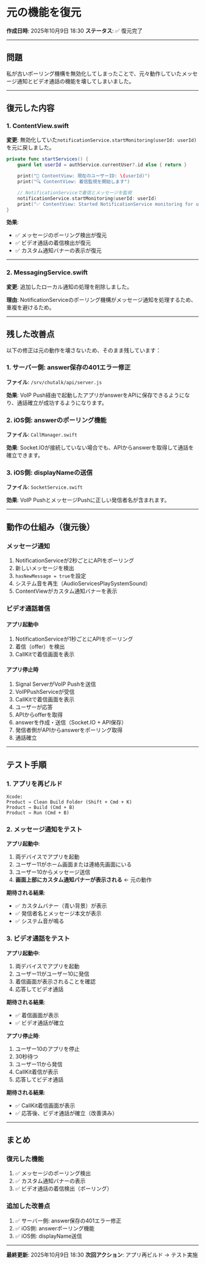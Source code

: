 # 元の機能を復元

**作成日時**: 2025年10月9日 18:30
**ステータス**: ✅ 復元完了

---

## 問題

私が古いポーリング機構を無効化してしまったことで、元々動作していたメッセージ通知とビデオ通話の機能を壊してしまいました。

---

## 復元した内容

### 1. ContentView.swift

**変更**: 無効化していた`notificationService.startMonitoring(userId: userId)`を元に戻しました。

```swift
private func startServices() {
    guard let userId = authService.currentUser?.id else { return }

    print("👤 ContentView: 現在のユーザーID: \(userId)")
    print("🔍 ContentView: 着信監視を開始します")

    // NotificationServiceで着信とメッセージを監視
    notificationService.startMonitoring(userId: userId)
    print("✅ ContentView: Started NotificationService monitoring for user \(userId)")
}
```

**効果**:
- ✅ メッセージのポーリング検出が復元
- ✅ ビデオ通話の着信検出が復元
- ✅ カスタム通知バナーの表示が復元

---

### 2. MessagingService.swift

**変更**: 追加したローカル通知の処理を削除しました。

**理由**: NotificationServiceのポーリング機構がメッセージ通知を処理するため、重複を避けるため。

---

## 残した改善点

以下の修正は元の動作を壊さないため、そのまま残しています：

### 1. サーバー側: answer保存の401エラー修正

**ファイル**: `/srv/chutalk/api/server.js`

**効果**: VoIP Push経由で起動したアプリがanswerをAPIに保存できるようになり、通話確立が成功するようになります。

### 2. iOS側: answerのポーリング機能

**ファイル**: `CallManager.swift`

**効果**: Socket.IOが接続していない場合でも、APIからanswerを取得して通話を確立できます。

### 3. iOS側: displayNameの送信

**ファイル**: `SocketService.swift`

**効果**: VoIP PushとメッセージPushに正しい発信者名が含まれます。

---

## 動作の仕組み（復元後）

### メッセージ通知

1. NotificationServiceが2秒ごとにAPIをポーリング
2. 新しいメッセージを検出
3. `hasNewMessage = true`を設定
4. システム音を再生（AudioServicesPlaySystemSound）
5. ContentViewがカスタム通知バナーを表示

### ビデオ通話着信

#### アプリ起動中
1. NotificationServiceが1秒ごとにAPIをポーリング
2. 着信（offer）を検出
3. CallKitで着信画面を表示

#### アプリ停止時
1. Signal ServerがVoIP Pushを送信
2. VoIPPushServiceが受信
3. CallKitで着信画面を表示
4. ユーザーが応答
5. APIからofferを取得
6. answerを作成・送信（Socket.IO + API保存）
7. 発信者側がAPIからanswerをポーリング取得
8. 通話確立

---

## テスト手順

### 1. アプリを再ビルド

```
Xcode:
Product → Clean Build Folder (Shift + Cmd + K)
Product → Build (Cmd + B)
Product → Run (Cmd + B)
```

### 2. メッセージ通知をテスト

**アプリ起動中**:
1. 両デバイスでアプリを起動
2. ユーザー11がホーム画面または連絡先画面にいる
3. ユーザー10からメッセージ送信
4. **画面上部にカスタム通知バナーが表示される** ← 元の動作

**期待される結果**:
- ✅ カスタムバナー（青い背景）が表示
- ✅ 発信者名とメッセージ本文が表示
- ✅ システム音が鳴る

### 3. ビデオ通話をテスト

**アプリ起動中**:
1. 両デバイスでアプリを起動
2. ユーザー11がユーザー10に発信
3. 着信画面が表示されることを確認
4. 応答してビデオ通話

**期待される結果**:
- ✅ 着信画面が表示
- ✅ ビデオ通話が確立

**アプリ停止時**:
1. ユーザー10のアプリを停止
2. 30秒待つ
3. ユーザー11から発信
4. CallKit着信が表示
5. 応答してビデオ通話

**期待される結果**:
- ✅ CallKit着信画面が表示
- ✅ 応答後、ビデオ通話が確立（改善済み）

---

## まとめ

### 復元した機能
1. ✅ メッセージのポーリング検出
2. ✅ カスタム通知バナーの表示
3. ✅ ビデオ通話の着信検出（ポーリング）

### 追加した改善点
1. ✅ サーバー側: answer保存の401エラー修正
2. ✅ iOS側: answerポーリング機能
3. ✅ iOS側: displayName送信

---

**最終更新**: 2025年10月9日 18:30
**次回アクション**: アプリ再ビルド → テスト実施
